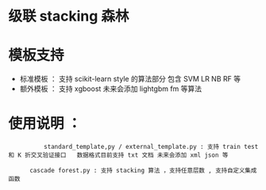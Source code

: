 # 级联 stacking 森林

# 模板支持 
* 标准模板 ： 支持 scikit-learn style 的算法部分 包含 SVM LR NB RF 等
* 额外模板 ： 支持 xgboost 未来会添加 lightgbm fm 等算法 

# 使用说明 ：
              standard_template,py / external_template.py : 支持 train test 和 K 折交叉验证接口   数据格式目前支持 txt 文档 未来会添加 xml json 等

	      cascade forest.py : 支持 stacking 算法 ，支持任意层数 , 支持自定义集成函数


